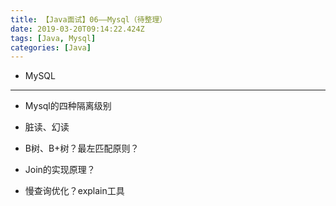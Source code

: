 ```yaml
---
title: 【Java面试】06——Mysql（待整理）
date: 2019-03-20T09:14:22.424Z
tags: [Java, Mysql]
categories: [Java]
---
```

- MySQL

<!-- more -->

--------------------------------

- Mysql的四种隔离级别

- 脏读、幻读

- B树、B+树？最左匹配原则？

- Join的实现原理？

- 慢查询优化？explain工具